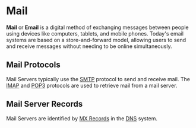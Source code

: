 # Mail

**Mail** or **Email** is a digital method of exchanging messages between people using devices like computers, tablets, and mobile phones. Today's email systems are based on a store-and-forward model, allowing users to send and receive messages without needing to be online simultaneously.

## Mail Protocols

Mail Servers typically use the [SMTP](mail-smtp.md) protocol to send and receive mail. The [IMAP](mail-imap.md) and [POP3](mail-pop3.md) protocols are used to retrieve mail from a mail server.

## Mail Server Records

Mail Servers are identified by [MX Records](../dns/dns-record-mailserver.md) in the [DNS](../dns/dns.md) system.